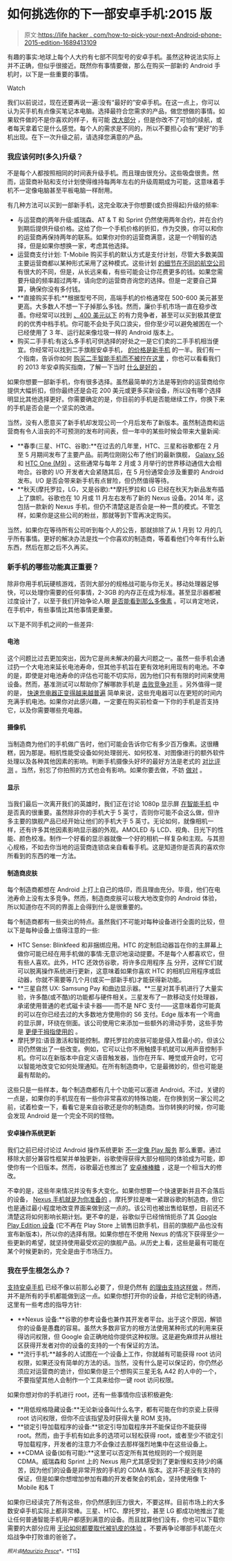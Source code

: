 # 如何挑选你的下一部安卓手机:2015 版

> 原文:[https://life hacker . com/how-to-pick-your-next-Android-phone-2015-edition-1689413109](https://lifehacker.com/how-to-pick-your-next-android-phone-2015-edition-1689413109)

有趣的事实:地球上每个人大约有七部不同型号的安卓手机。虽然这种说法实际上并不正确，但似乎很接近。既然你有事情要做，那么在购买一部新的 Android 手机时，以下是一些重要的事情。

Watch

我们以前说过，现在还要再说一遍:没有“最好的”安卓手机。在这一点上，你可以认为买手机有点像买笔记本电脑。选择最符合您需求的产品，做您想做的事情。如果软件做的不是你喜欢的样子，有可能 [改大部分](https://lifehacker.com/how-to-get-nearly-stock-android-on-any-phone-no-root-513696799) ，但是你改不了可怕的续航，或者每天拿着它是什么感觉。每个人的需求是不同的，所以不要担心会有“更好”的手机出现。在下一次升级之前，请选择您满意的产品。

### 我应该何时(多久)升级？

不是每个人都按照相同的时间表升级手机。而且理由很充分。这些吸盘很贵。然而，运营商补贴和支付计划使得维持每两年左右的升级周期成为可能，这意味着手机不一定像电脑甚至平板电脑一样耐用。

有几种方法可以买到一部新手机，这完全取决于你想要(或负担得起)升级的频率:

*   与运营商的两年升级:威瑞森、AT & T 和 Sprint 仍然使用两年合约，并在合约到期后提供升级价格。这给了你一个手机价格的折扣，作为交换，你可以和你的运营商再保持两年的联系。如果你对你的运营商满意，这是一个明智的选择，但是如果你想换一家，考虑其他选择。
*   运营商支付计划: T-Mobile 购买手机的默认方式是支付计划，尽管大多数美国主要运营商都以某种形式采用了这种模式。这些计划 [的细节在不同的航空公司](http://lifehacker.com/are-early-upgrade-plans-worth-it-1369868915) 有很大的不同，但是，从长远来看，有些可能会让你花费更多的钱。如果您需要升级的频率超过两年，请向您的运营商咨询您的选择。但是一定要自己算算，确保你没有多付钱。
*   **直接购买手机:**根据型号不同，高端手机的价格通常在 500-600 美元甚至更高。大多数人不想一下子掉那么多钱。然而，廉价手机市场一直在稳步改善。你经常可以找到 [、400 美元以下](https://www.motorola.com/us/motomaker?pid=FLEXR2) 的有力竞争者，甚至可以买到极其便宜的的优秀中档手机。你可能不会处于风口浪尖，但你至少可以避免被困在一个已经使用了 3 年、运行起来像垃圾一样的 Android 版本上。
*   购买二手手机:有这么多手机可供选择的好处之一是它们卖的二手手机相当便宜。你经常可以找到二手旗舰安卓手机， [的价格是新手机](http://swappa.com/devices/htc) 的一半。我们有一个指南，告诉你如何 [购买二手智能手机而不被拧在这里](http://lifehacker.com/how-to-buy-a-used-smartphone-without-getting-screwed-1560779463) ，你也可以看看我们的 2013 年安卓购买指南，了解一下当时 [什么是好的](http://lifehacker.com/how-to-pick-your-next-android-phone-2013-edition-1475567684) 。

如果你想要一部新手机，你有很多选择。虽然最简单的方法是等到你的运营商给你提供大幅折扣，但你最终还是会花 200 美元或更多买新设备，所以没有哪个选择明显比其他选择更好。你需要确定的是，你目前的手机是否能继续工作，你换下来的手机是否会是一个坚实的改进。

当然，没有人愿意买了新手机却发现公司一个月后发布了新版本。虽然制造商和运营商有令人沮丧的不可预测的发布时间表，但一年中的某些时候会带来大量新闻:

*   **春季(三星、HTC、谷歌):**在过去的几年里，HTC、三星和谷歌都在 2 月至 5 月期间发布了主要产品。前两位刚刚公布了他们的最新旗舰， [Galaxy S6](http://www.androidpolice.com/2015/03/03/galaxy-s6-and-s6-edge-hands-on-this-is-the-nicest-android-phone-anyone-has-ever-built/) 和 [HTC One (M9)](http://www.androidpolice.com/2015/03/04/htc-one-m9-hands-on-meet-the-new-boss-same-as-the-old-boss/) 。这些通常与每年 2 月或 3 月举行的世界移动通信大会相吻合。谷歌的 I/O 开发者大会紧随其后，在 5 月份通常会涉及重要的 Android 发布。I/O 是否会带来新手机有点冒险，但仍然值得等待。
*   **秋天(摩托罗拉，LG，又是谷歌):**摩托罗拉和 LG 已经在秋天为新品发布插上了旗帜。谷歌也在 10 月或 11 月左右发布了新的 Nexus 设备。2014 年，这包括一款新的 Nexus 手机，但仍不清楚这是否会是一种一贯的模式。不管怎样，如果你是这些公司的粉丝，那就等到下雪再决定购买。

当然，如果你在等待所有公司听到每个人的公告，那就排除了从 1 月到 12 月的几乎所有事情。更好的解决办法是找一个你喜欢的制造商，等着看他们今年有什么新东西，然后在那之后不久再买。

### 新手机的哪些功能真正重要？

除非你用手机玩硬核游戏，否则大部分的规格战可能与你无关。移动处理器足够快，可以处理你需要的任何事情，2-3GB 的内存正在成为标准。甚至显示器都被过度设计了，以至于我们开始争论人眼 [是否能看到那么多像素](https://lifehacker.com/do-i-need-a-1080p-display-in-my-smartphone-1450793273) 。可以肯定地说，在手机中，有些事情比其他事情更重要。

以下是不同手机之间的一些差异:

#### **电池**

这个问题比过去更加突出，因为它是尚未解决的最大问题之一。虽然一些手机会通过扔一个大电池来延长电池寿命，但其他手机旨在更有效地利用现有的电池。不幸的是，即使是对电池寿命的评估也可能不切实际，因为他们只有有限的时间来使用设备。然而，基准测试可以帮助你了解哪款手机是 [击败竞争对手](http://blog.laptopmag.com/smartphones-best-battery-life) 。另外值得一提的是， [快速充电器正变得越来越普遍](http://lifehacker.com/charge-your-phone-in-half-the-time-quick-chargers-expl-1682276989) 简单来说，这些充电器可以在更短的时间内充满手机电池。如果你对此感兴趣，一定要在购买前检查一下你的手机是否支持它，以及你需要哪些充电器。

#### **摄像机**

当制造商为他们的手机做广告时，他们可能会告诉你它有多少百万像素。这很糟糕，因为那是。相机性能受设备如何处理弱光、如何校准、对图像进行的额外软件处理以及各种其他因素的影响。判断手机摄像头好坏的最好方法是老式的 [对比评测](http://gizmodo.com/the-best-smartphone-camera-iphone-6-edition-1637751507) 。当然，别忘了你拍照的方式也会有影响。如果你要去做，不妨 [做对](http://lifehacker.com/how-to-take-better-pictures-with-your-smartphones-camer-5662812) 。

#### **显示**

当我们最后一次离开我们的英雄时，我们正在讨论 1080p 显示屏 [在智能手机](https://lifehacker.com/do-i-need-a-1080p-display-in-my-smartphone-1450793273) 中是否真的很重要。虽然除非你的手机大于 5 英寸，否则你可能不会这么做，但许多主要的旗舰产品已经开始让他们的手机大于 5 英寸。无论如何，就像相机一样，还有许多其他因素影响显示器的外观。AMOLED 与 LCD、视角、日光下的性能、颜色校准。制作一个好看的显示器就像一个好的相机一样复杂和主观。与其担心规格，不如去你当地的运营商连锁店亲自看看手机。这是知道你是否真的喜欢你所看到的东西的唯一方法。

#### **制造商皮肤**

每个制造商都想在 Android 上打上自己的烙印，而且理由充分。毕竟，他们在电池寿命上没有太多竞争。然而，制造商皮肤可以极大地改变你的 Android 体验，所以知道你在不同的界面上会得到什么是很重要的。

每个制造商都有一些突出的特点。虽然我们不可能对每种设备进行全面的比较，但以下是每种设备上值得注意的一些:

*   HTC Sense: Blinkfeed 和非捆绑应用。HTC 的定制启动器旨在你的主屏幕上做你可能已经在用手机做的事情:无意识地滚动提要。不是每个人都喜欢它，但有些人喜欢。此外，HTC 还效仿谷歌，将许多应用程序 [与](https://play.google.com/store/apps/developer?id=HTC+Corporation) 分开，这样它们就可以脱离操作系统进行更新，这意味着如果你喜欢 HTC 的相机应用程序或启动器，你就不需要等几个月(或买一部新手机)才能获得新功能。
*   **三星自然 UX: Samsung Pay 和曲边显示器。**三星对其手机进行了大量实验，许多酷(或不酷)的功能都与硬件相关。三星发布了一款移动支付处理器，承诺使用普通的老式磁卡读卡器——而不是 NFC 支付——这意味着你可能真的可以在你已经去过的大多数地方使用你的 S6 支付。Edge 版本有一个弯曲的显示屏，环绕在侧面。该公司使用它来添加一些额外的滑动手势，这些手势是 [更便于拇指使用的](http://gizmodo.com/samsungs-galaxy-s6-edge-is-awesomely-weird-but-weirdly-1688311345) 。
*   摩托罗拉:语音激活和智能控制。摩托罗拉的皮肤可能是侵入性最小的，但该公司仍然做出了一些改变。例如，它可以让你不用触摸手机就可以用声音控制手机。你可以在新版本中自定义语音触发器，当你在开车、睡觉或开会时，它可以智能地改变它如何处理通知。在所有制造商中，它是最微妙的，但也可能是最有帮助的。

这些只是一些样本，每个制造商都有几十个功能可以塞进 Android。不过，关键的一点是，如果你的手机现在有一些你非常喜欢的特殊功能，在你换到另一家公司之前，试着检查一下，看看它是来自谷歌还是你的制造商。当你转换的时候，你可能会发现 Android 是一个完全不同的怪物。

#### **安卓操作系统更新**

我们之前已经讨论过 Android 操作系统更新 [不一定像 Play 服务](https://lifehacker.com/why-google-play-services-are-now-more-important-than-an-975970197) 那么重要。通过移除大部分兼容性框架并单独更新，谷歌使得获得大部分相同的体验成为可能，即使你有一个旧版本。然而，谷歌最近也推出了 [安卓棒棒糖](https://lifehacker.com/why-google-play-services-are-now-more-important-than-an-975970197) ，这是一个相当大的修改。

不幸的是，这些年来情况并没有多大变化。如果你想要一个快速更新并且不会落后的设备， [Nexus 手机就是为你准备的](https://play.google.com/store/devices/details?id=nexus_6_blue_32gb) 。摩托罗拉是唯一紧跟谷歌的制造商，但它也是通过最小程度地改变界面来做到这一点的。该公司也被出售给联想，目前还不清楚这将如何影响长期计划。更不幸的是，谷歌似乎已经悄悄扼杀了其 [Google Play Edition 设备](https://gizmodo.com/htc-one-m8-google-play-edition-review-great-but-for-1573368251) (它不再在 Play Store 上销售旧款手机，目前的旗舰产品也没有宣布新版本)，所以你的选择有限。如果你想在不使用 Nexus 的情况下获得至少一些更新的希望，就坚持使用最受欢迎的旗舰产品。从历史上看，这些是最有可能在某个时候更新的，完全是由于市场压力。

### **我在乎生根怎么办？**

[支持安卓手机](http://lifehacker.com/everything-you-need-to-know-about-rooting-your-android-5789397) 已经不像以前那么必要了，但是仍然有 [的理由支持这样做](http://lifehacker.com/rooted-vs-unrooted-android-your-best-arguments-1599101019) 。然而，并不是所有的手机都能做到这一点。如果你想打开你的设备，并给它定制的待遇，这里有一些考虑的指导方针:

*   **Nexus 设备:**谷歌的参考设备也兼作其开发者平台。出于这个原因，解锁你的设备是愚蠢的容易。虽然大多数非官方的根方法使用某种形式的利用来获得访问权限，但 Google 会正确地给你提供这种权限。这是避免麻烦并从根社区获得开发者对你的设备的支持的一个有保证的方法。
*   **流行手机:**越多的人试图在一个设备上工作，你就越有可能获得 root 访问权限，如果还没有简单的方法的话。当然，没有什么是可以保证的，你仍然必须应对运营商的诡计，但如果你是三个想购买三星无名 A42 的人中的一个，不要指望其他人会制作一个工具来给你一键 root 访问权限。

如果你想对你的手机进行 root，还有一些事情你应该积极避免:

*   **用低规格隐藏设备:**无论新设备叫什么名字，都有可能在你的京瓷上获得 root 访问权限，但你不应该指望及时获得大量 ROM 支持。
*   **锁定引导加载程序的设备:**锁定引导加载程序并不能保证你不能获得 root。然而，由于手机有如此多的选项可以轻松获得 root，或者至少不锁定引导加载程序，开发者的注意力不会像过去那样强烈地集中在这些设备上。
*   **CDMA 设备(如有可能):**这里可以否定所有其他规则的一个规则是 CDMA。威瑞森和 Sprint 上的 Nexus 用户尤其感受到了更新慢和支持少的痛苦，因为他们的设备是非常开放的手机的 CDMA 版本。这并不是没有支持的保证，但是如果你想增加参加有趣的开发者聚会的机会，坚持使用像 T-Mobile 和& T

如果你已经读完了所有这些，你仍然感到压力很大，不要这样。目前市场上的大多数安卓手机实际上都非常棒。三星、HTC、摩托罗拉，甚至 LG 都成功地推出了能让任何普通智能手机用户都感到满意的设备。而且就算他们没有，你也可以下载你需要的大部分应用 [无论如何都要取代被扒皮的体验](https://lifehacker.com/how-to-get-nearly-stock-android-on-any-phone-no-root-513696799) 。不要再争论哪部手机能在火焰战争中打败谁的爸爸了。

<small>*照片由*</small>[<small>*Maurizio Pesce*</small>](http://www.flickr.com/photos/pestoverde/16324871102)<small>*。*T15】</small>